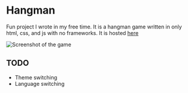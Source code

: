 # Hangman

Fun project I wrote in my free time. It is a hangman game written in only html, css, and js with no frameworks. It is hosted [here](https://hangman.alenygam.com)

![Screenshot of the game](https://i.imgur.com/NeVmKw0.png)

## TODO

+ Theme switching
+ Language switching
